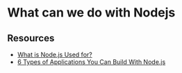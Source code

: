 # What can we do with Nodejs

## Resources

* [What is Node.js Used for?](https://railsware.com/blog/what-is-node-js-used-for/)
* [6 Types of Applications You Can Build With Node.js](https://www.netguru.com/blog/6-types-of-applications-you-can-build-with-node.js?hsLang=en)
